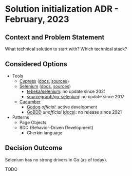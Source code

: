 # Solution initialization ADR - February, 2023

## Context and Problem Statement

What technical solution to start with? Which technical stack?

## Considered Options

* Tools
  * [Cypress](https://www.cypress.io/) ([docs](https://docs.cypress.io/), [sources](https://github.com/cypress-io))
  * [Selenium](https://www.selenium.dev/) ([docs](https://www.selenium.dev/documentation/), [sources](https://github.com/SeleniumHQ))
    * [tebeka/selenium](https://github.com/tebeka/selenium): no update since 2021
    * [sourcegraph/go-selenium](https://github.com/sourcegraph/go-selenium): no update since 2017
  * [Cucumber](https://cucumber.io/)
    * [Godog](https://github.com/cucumber/godog) _official_: active development
    * [GoBDD](https://github.com/go-bdd/gobdd) _unofficial_ ([docs](https://go-bdd.github.io/gobdd/)): no release since 2021
* Patterns
  * Page Objects
  * BDD (Behavior-Driven Development)
    * Gherkin language

## Decision Outcome

Selenium has no strong drivers in Go (as of today).

TODO
